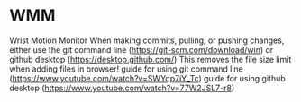 # WMM
Wrist Motion Monitor
When making commits, pulling, or pushing changes, either use the git command line (https://git-scm.com/download/win) or github desktop (https://desktop.github.com/) 
This removes the file size limit when adding files in browser! 
guide for using git command line (https://www.youtube.com/watch?v=SWYqp7iY_Tc) 
guide for using github desktop (https://www.youtube.com/watch?v=77W2JSL7-r8) 
